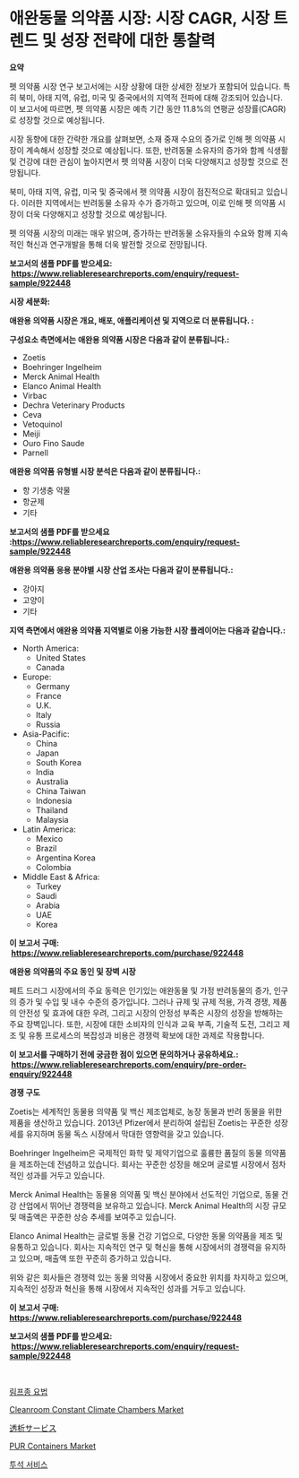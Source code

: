 <p><h1>애완동물 의약품 시장: 시장 CAGR, 시장 트렌드 및 성장 전략에 대한 통찰력</h1></p><p><strong>요약</strong></p>
<p><p>펫 의약품 시장 연구 보고서에는 시장 상황에 대한 상세한 정보가 포함되어 있습니다. 특히 북미, 아태 지역, 유럽, 미국 및 중국에서의 지역적 전파에 대해 강조되어 있습니다. 이 보고서에 따르면, 펫 의약품 시장은 예측 기간 동안 11.8%의 연평균 성장률(CAGR)로 성장할 것으로 예상됩니다.</p><p>시장 동향에 대한 간략한 개요를 살펴보면, 소재 중재 수요의 증가로 인해 펫 의약품 시장이 계속해서 성장할 것으로 예상됩니다. 또한, 반려동물 소유자의 증가와 함께 식생활 및 건강에 대한 관심이 높아지면서 펫 의약품 시장이 더욱 다양해지고 성장할 것으로 전망됩니다.</p><p>북미, 아태 지역, 유럽, 미국 및 중국에서 펫 의약품 시장이 점진적으로 확대되고 있습니다. 이러한 지역에서는 반려동물 소유자 수가 증가하고 있으며, 이로 인해 펫 의약품 시장이 더욱 다양해지고 성장할 것으로 예상됩니다.</p><p>펫 의약품 시장의 미래는 매우 밝으며, 증가하는 반려동물 소유자들의 수요와 함께 지속적인 혁신과 연구개발을 통해 더욱 발전할 것으로 전망됩니다.</p></p>
<p><strong>보고서의 샘플 PDF를 받으세요: &nbsp;<a href="https://www.reliableresearchreports.com/enquiry/request-sample/922448">https://www.reliableresearchreports.com/enquiry/request-sample/922448</a></strong></p>
<p><strong>시장 세분화:</strong></p>
<p><strong> 애완용 의약품 시장은 개요, 배포, 애플리케이션 및 지역으로 더 분류됩니다. :</strong></p>
<p><strong>구성요소 측면에서는 애완용 의약품 시장은 다음과 같이 분류됩니다.:</strong></p>
<p><ul><li>Zoetis</li><li>Boehringer Ingelheim</li><li>Merck Animal Health</li><li>Elanco Animal Health</li><li>Virbac</li><li>Dechra Veterinary Products</li><li>Ceva</li><li>Vetoquinol</li><li>Meiji</li><li>Ouro Fino Saude</li><li>Parnell</li></ul></p>
<p><strong> 애완용 의약품 유형별 시장 분석은 다음과 같이 분류됩니다.:</strong></p>
<p><ul><li>항 기생충 약물</li><li>항균제</li><li>기타</li></ul></p>
<p><strong>보고서의 샘플 PDF를 받으세요 :<a href="https://www.reliableresearchreports.com/enquiry/request-sample/922448">https://www.reliableresearchreports.com/enquiry/request-sample/922448</a></strong></p>
<p><strong> 애완용 의약품 응용 분야별 시장 산업 조사는 다음과 같이 분류됩니다.:</strong></p>
<p><ul><li>강아지</li><li>고양이</li><li>기타</li></ul></p>
<p><strong>지역 측면에서 애완용 의약품 지역별로 이용 가능한 시장 플레이어는 다음과 같습니다.:</strong></p>
<p><ul>
    <li>
        North America:
        <ul>
            <li>United States</li>
            <li>Canada</li>
        </ul>
    </li>
    <li>
        Europe:
        <ul>
            <li>Germany</li>
            <li>France</li>
            <li>U.K.</li>
            <li>Italy</li>
            <li>Russia</li>
        </ul>
    </li>
    <li>
        Asia-Pacific:
        <ul>
            <li>China</li>
            <li>Japan</li>
            <li>South Korea</li>
            <li>India</li>
            <li>Australia</li>
            <li>China Taiwan</li>
            <li>Indonesia</li>
            <li>Thailand</li>
            <li>Malaysia</li>
        </ul>
    </li>
    <li>
        Latin America:
        <ul>
            <li>Mexico</li>
            <li>Brazil</li>
            <li>Argentina Korea</li>
            <li>Colombia</li>
        </ul>
    </li>
    <li>
        Middle East & Africa:
        <ul>
            <li>Turkey</li>
            <li>Saudi</li>
            <li>Arabia</li>
            <li>UAE</li>
            <li>Korea</li>
        </ul>
    </li>
    </ul></p>
<p><strong>이 보고서 구매: &nbsp;<a href="https://www.reliableresearchreports.com/purchase/922448">https://www.reliableresearchreports.com/purchase/922448</a></strong></p>
<p><strong>애완용 의약품의 주요 동인 및 장벽 시장</strong></p>
<p><p>페트 드러그 시장에서의 주요 동력은 인기있는 애완동물 및 가정 반려동물의 증가, 인구의 증가 및 수입 및 내수 수준의 증가입니다. 그러나 규제 및 규제 적용, 가격 경쟁, 제품의 안전성 및 효과에 대한 우려, 그리고 시장의 안정성 부족은 시장의 성장을 방해하는 주요 장벽입니다. 또한, 시장에 대한 소비자의 인식과 교육 부족, 기술적 도전, 그리고 제조 및 유통 프로세스의 복잡성과 비용은 경쟁력 확보에 대한 과제로 작용합니다.</p></p>
<p><strong>이 보고서를 구매하기 전에 궁금한 점이 있으면 문의하거나 공유하세요.: &nbsp;<a href="https://www.reliableresearchreports.com/enquiry/pre-order-enquiry/922448">https://www.reliableresearchreports.com/enquiry/pre-order-enquiry/922448</a></strong></p>
<p><strong>경쟁 구도</strong></p>
<p><p>Zoetis는 세계적인 동물용 의약품 및 백신 제조업체로, 농장 동물과 반려 동물을 위한 제품을 생산하고 있습니다. 2013년 Pfizer에서 분리하여 설립된 Zoetis는 꾸준한 성장세를 유지하며 동물 독스 시장에서 막대한 영향력을 갖고 있습니다.</p><p>Boehringer Ingelheim은 국제적인 화학 및 제약기업으로 훌륭한 품질의 동물 의약품을 제조하는데 전념하고 있습니다. 회사는 꾸준한 성장을 해오며 글로벌 시장에서 점차적인 성과를 거두고 있습니다.</p><p>Merck Animal Health는 동물용 의약품 및 백신 분야에서 선도적인 기업으로, 동물 건강 산업에서 뛰어난 경쟁력을 보유하고 있습니다. Merck Animal Health의 시장 규모 및 매출액은 꾸준한 상승 추세를 보여주고 있습니다.</p><p>Elanco Animal Health는 글로벌 동물 건강 기업으로, 다양한 동물 의약품을 제조 및 유통하고 있습니다. 회사는 지속적인 연구 및 혁신을 통해 시장에서의 경쟁력을 유지하고 있으며, 매출액 또한 꾸준히 증가하고 있습니다.</p><p>위와 같은 회사들은 경쟁력 있는 동물 의약품 시장에서 중요한 위치를 차지하고 있으며, 지속적인 성장과 혁신을 통해 시장에서 지속적인 성과를 거두고 있습니다.</p></p>
<p><strong>이 보고서 구매: &nbsp; <a href="https://www.reliableresearchreports.com/purchase/922448">https://www.reliableresearchreports.com/purchase/922448</a></strong></p>
<p><strong>보고서의 샘플 PDF를 받으세요: &nbsp;<a href="https://www.reliableresearchreports.com/enquiry/request-sample/922448">https://www.reliableresearchreports.com/enquiry/request-sample/922448</a></strong><strong></strong></p>
<p>&nbsp;</p>
<p><p><a href="https://github.com/sougarounis/Market-Research-Report-List-2/blob/main/9439105182532.md">림프종 요법</a></p><p><a href="https://issuu.com/reportprime-2/docs/cleanroom-constant-climate-chambers-market-size-20">Cleanroom Constant Climate Chambers Market</a></p><p><a href="https://github.com/lababdou/Market-Research-Report-List-2/blob/main/5321477182536.md">透析サービス</a></p><p><a href="https://issuu.com/reportprime-2/docs/pur-containers-market-size-2030.pptx">PUR Containers Market</a></p><p><a href="https://github.com/laholand/Market-Research-Report-List-2/blob/main/9624088182531.md">투석 서비스</a></p></p>